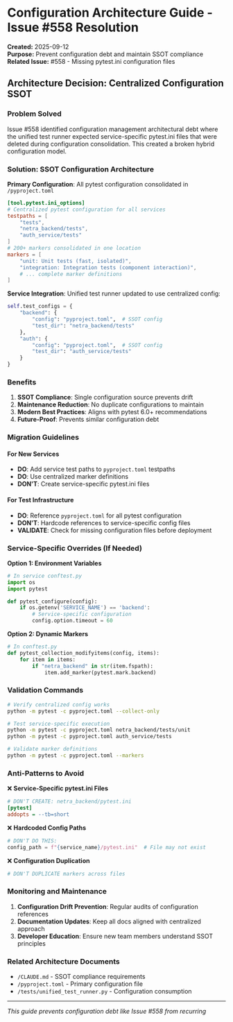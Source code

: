 # Configuration Architecture Guide - Issue #558 Resolution

**Created:** 2025-09-12  
**Purpose:** Prevent configuration debt and maintain SSOT compliance  
**Related Issue:** #558 - Missing pytest.ini configuration files

## Architecture Decision: Centralized Configuration SSOT

### Problem Solved
Issue #558 identified configuration management architectural debt where the unified test runner expected service-specific pytest.ini files that were deleted during configuration consolidation. This created a broken hybrid configuration model.

### Solution: SSOT Configuration Architecture

**Primary Configuration**: All pytest configuration consolidated in `/pyproject.toml`

```toml
[tool.pytest.ini_options]
# Centralized pytest configuration for all services
testpaths = [
    "tests",
    "netra_backend/tests", 
    "auth_service/tests"
]
# 200+ markers consolidated in one location
markers = [
    "unit: Unit tests (fast, isolated)",
    "integration: Integration tests (component interaction)",
    # ... complete marker definitions
]
```

**Service Integration**: Unified test runner updated to use centralized config:

```python
self.test_configs = {
    "backend": {
        "config": "pyproject.toml",  # SSOT config
        "test_dir": "netra_backend/tests"
    },
    "auth": {
        "config": "pyproject.toml",  # SSOT config  
        "test_dir": "auth_service/tests"
    }
}
```

### Benefits

1. **SSOT Compliance**: Single configuration source prevents drift
2. **Maintenance Reduction**: No duplicate configurations to maintain
3. **Modern Best Practices**: Aligns with pytest 6.0+ recommendations
4. **Future-Proof**: Prevents similar configuration debt

### Migration Guidelines

#### For New Services
- **DO**: Add service test paths to `pyproject.toml` testpaths
- **DO**: Use centralized marker definitions
- **DON'T**: Create service-specific pytest.ini files

#### For Test Infrastructure  
- **DO**: Reference `pyproject.toml` for all pytest configuration
- **DON'T**: Hardcode references to service-specific config files
- **VALIDATE**: Check for missing configuration files before deployment

### Service-Specific Overrides (If Needed)

**Option 1: Environment Variables**
```python
# In service conftest.py
import os
import pytest

def pytest_configure(config):
    if os.getenv('SERVICE_NAME') == 'backend':
        # Service-specific configuration
        config.option.timeout = 60
```

**Option 2: Dynamic Markers**
```python
# In conftest.py
def pytest_collection_modifyitems(config, items):
    for item in items:
        if "netra_backend" in str(item.fspath):
            item.add_marker(pytest.mark.backend)
```

### Validation Commands

```bash
# Verify centralized config works
python -m pytest -c pyproject.toml --collect-only

# Test service-specific execution
python -m pytest -c pyproject.toml netra_backend/tests/unit
python -m pytest -c pyproject.toml auth_service/tests

# Validate marker definitions
python -m pytest -c pyproject.toml --markers
```

### Anti-Patterns to Avoid

❌ **Service-Specific pytest.ini Files**
```ini
# DON'T CREATE: netra_backend/pytest.ini
[pytest]
addopts = --tb=short
```

❌ **Hardcoded Config Paths**
```python
# DON'T DO THIS:
config_path = f"{service_name}/pytest.ini"  # File may not exist
```

❌ **Configuration Duplication**
```toml
# DON'T DUPLICATE markers across files
```

### Monitoring and Maintenance

1. **Configuration Drift Prevention**: Regular audits of configuration references
2. **Documentation Updates**: Keep all docs aligned with centralized approach  
3. **Developer Education**: Ensure new team members understand SSOT principles

### Related Architecture Documents

- `/CLAUDE.md` - SSOT compliance requirements
- `/pyproject.toml` - Primary configuration file
- `/tests/unified_test_runner.py` - Configuration consumption

---

*This guide prevents configuration debt like Issue #558 from recurring*